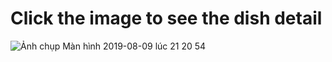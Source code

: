# Click the image to see the dish detail

![Ảnh chụp Màn hình 2019-08-09 lúc 21 20 54](https://user-images.githubusercontent.com/31425542/62819865-7cc76e80-bb85-11e9-875c-0af5034009b0.png)